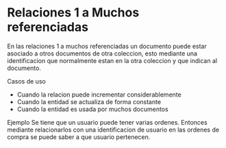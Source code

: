 # Relaciones 1 a Muchos referenciadas

En las relaciones 1 a muchos referenciadas un documento puede estar asociado a otros documentos de otra coleccion, esto mediante una identificacion que normalmente estan en la otra coleccion y que indican al documento.

Casos de uso
- Cuando la relacion puede incrementar considerablemente
- Cuando la entidad se actualiza de forma constante
- Cuando la entidad es usada por muchos documentos

Ejemplo
Se tiene que un usuario puede tener varias ordenes. Entonces mediante relacionarlos con una identificacion de usuario en las ordenes de compra se puede saber a que usuario pertenecen.

